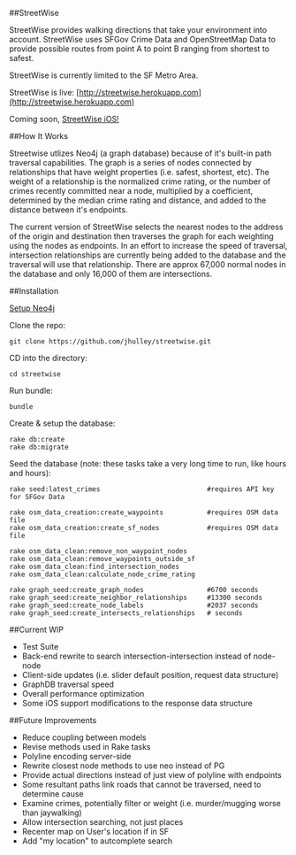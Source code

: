 ##StreetWise

StreetWise provides walking directions that take your environment into account. StreetWise uses SFGov Crime Data and OpenStreetMap Data to provide possible routes from point A to point B ranging from shortest to safest.

StreetWise is currently limited to the SF Metro Area.

StreetWise is live: [http://streetwise.herokuapp.com](http://streetwise.herokuapp.com)

Coming soon, [StreetWise iOS!](https://github.com/jhulley/StreetWiseiOS)


##How It Works

Streetwise utlizes Neo4j (a graph database) because of it's built-in path traversal capabilities. The graph is a series of nodes connected by relationships that have weight properties (i.e. safest, shortest, etc). The weight of a relationship is the normalized crime rating, or the number of crimes recently committed near a node, multiplied by a coefficient, determined by the median crime rating and distance, and added to the distance between it's endpoints.

The current version of StreetWise selects the nearest nodes to the address of the origin and destination then traverses the graph for each weighting using the nodes as endpoints. In an effort to increase the speed of traversal, intersection relationships are currently being added to the database and the traversal will use that relationship. There are approx 67,000 normal nodes in the database and only 16,000 of them are intersections.


##Installation

[Setup Neo4j](http://www.neo4j.org/download)

Clone the repo:

```
git clone https://github.com/jhulley/streetwise.git
```

CD into the directory:

```
cd streetwise
```

Run bundle:

```
bundle
```

Create & setup the database:

```
rake db:create
rake db:migrate
```

Seed the database (note: these tasks take a very long time to run, like hours and hours):

```
rake seed:latest_crimes                           #requires API key for SFGov Data

rake osm_data_creation:create_waypoints           #requires OSM data file
rake osm_data_creation:create_sf_nodes            #requires OSM data file

rake osm_data_clean:remove_non_waypoint_nodes
rake osm_data_clean:remove_waypoints_outside_sf
rake osm_data_clean:find_intersection_nodes
rake osm_data_clean:calculate_node_crime_rating

rake graph_seed:create_graph_nodes                #6700 seconds
rake graph_seed:create_neighbor_relationships     #13300 seconds
rake graph_seed:create_node_labels                #2037 seconds
rake graph_seed:create_intersects_relationships   # seconds
```


##Current WIP
* Test Suite
* Back-end rewrite to search intersection-intersection instead of node-node
* Client-side updates (i.e. slider default position, request data structure)
* GraphDB traversal speed
* Overall performance optimization
* Some iOS support modifications to the response data structure


##Future Improvements
* Reduce coupling between models
* Revise methods used in Rake tasks
* Polyline encoding server-side
* Rewrite closest node methods to use neo instead of PG
* Provide actual directions instead of just view of polyline with endpoints
* Some resultant paths link roads that cannot be traversed, need to determine cause
* Examine crimes, potentially filter or weight (i.e. murder/mugging worse than jaywalking)
* Allow intersection searching, not just places
* Recenter map on User's location if in SF
* Add "my location" to autcomplete search